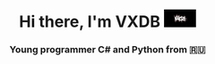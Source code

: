 <h1 align="center">Hi there, I'm VXDB</a> 
<img src="https://github.com/vertexDB/vertexDB/blob/main/name.png" height="32"/>
<h3 align="center">Young programmer C# and Python from 🇷🇺</h3>
